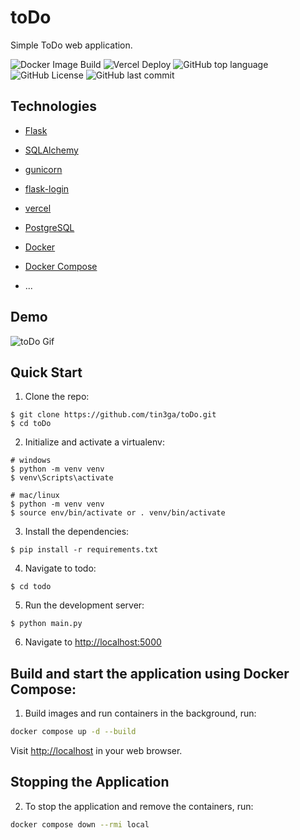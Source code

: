 # toDo

Simple ToDo web application.

![Docker Image Build](https://github.com/tin3ga/toDo/actions/workflows/docker-build.yml/badge.svg)
![Vercel Deploy](https://therealsujitk-vercel-badge.vercel.app/?app=todo-phi-blue)
![GitHub top language](https://img.shields.io/github/languages/top/tin3ga/toDo)
![GitHub License](https://img.shields.io/github/license/tin3ga/toDo)
![GitHub last commit](https://img.shields.io/github/last-commit/tin3ga/toDo)

## Technologies

- [Flask](https://flask.palletsprojects.com/en/3.0.x/)
- [SQLAlchemy](https://docs.sqlalchemy.org/en/20/intro.html#documentation-overview)
- [gunicorn](https://gunicorn.org/#quickstart)
- [flask-login](https://flask-login.readthedocs.io/en/latest/)
- [vercel](https://vercel.com/docs)
- [PostgreSQL](http://www.postgresql.org/)
- [Docker](https://www.docker.com/)
- [Docker Compose](https://docs.docker.com/compose/)

- ...

## Demo

![toDo Gif](https://res.cloudinary.com/tinegadev/image/upload/v1698136447/gif_demo/tcniszydkm2zmbjqvpcm.gif)

## Quick Start

1. Clone the repo:

```
$ git clone https://github.com/tin3ga/toDo.git
$ cd toDo
```

2. Initialize and activate a virtualenv:

```
# windows
$ python -m venv venv
$ venv\Scripts\activate

# mac/linux
$ python -m venv venv
$ source env/bin/activate or . venv/bin/activate
```

3. Install the dependencies:

```
$ pip install -r requirements.txt
```

4. Navigate to todo:

```
$ cd todo
```

5. Run the development server:

```
$ python main.py
```

6. Navigate to [http://localhost:5000](http://localhost:5000)

## Build and start the application using Docker Compose:

1. Build images and run containers in the background, run:

```bash
docker compose up -d --build
```

Visit [http://localhost](http://localhost:80) in your web browser.

## Stopping the Application

2. To stop the application and remove the containers, run:

```bash
docker compose down --rmi local
```
